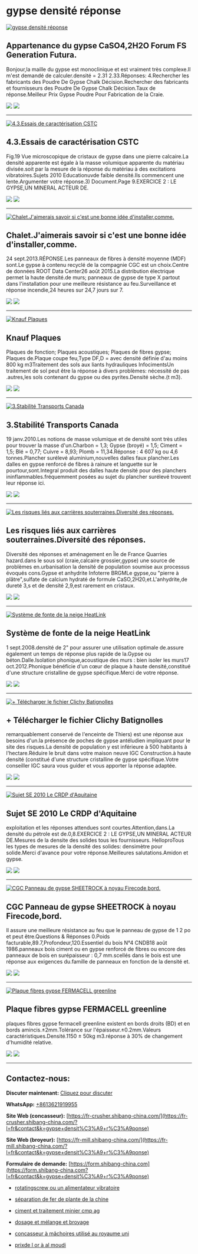 # gypse densité réponse

<a href="https://swt.shibang-china.com/?l=fr&img&k=gypse+densit%C3%A9+r%C3%A9ponse" target="_blank">![gypse densité réponse](http://static.shibang-china.com/all-800x300/877.jpg)</a>

## Appartenance du gypse CaSO4,2H2O Forum FS Generation Futura.
Bonjour,la maille du gypse est monoclinique et est vraiment très complexe.Il m&#39;est demandé de calculer.densité = 2.31 2.33.Réponses: 4.Rechercher les fabricants des Poudre De Gypse Chalk Décision.Rechercher des fabricants et fournisseurs des Poudre De Gypse Chalk Décision.Taux de réponse.Meilleur Prix Gypse Poudre Pour Fabrication de la Craie.


<a href="https://whatsapp.shibangsoft.com/WhatsApp.php" target="_blank" title="WhatsApp">![](http://static.shibang-china.com/icon/whatsapp.png)</a> <a href="https://swt.shibang-china.com/?l=fr&icon&k=gypse+densit%C3%A9+r%C3%A9ponse" target="_blank">![](http://static.shibang-china.com/icon/chat-fr.png)</a>

---

<a href="https://swt.shibang-china.com/?l=fr&img&k=gypse+densit%C3%A9+r%C3%A9ponse" target="_blank">![4.3.Essais de caractérisation CSTC](http://static.shibang-china.com/all-800x300/459.jpg)</a>

## 4.3.Essais de caractérisation CSTC
Fig.19 Vue microscopique de cristaux de gypse dans une pierre calcaire.La densité apparente est égale à la masse volumique apparente du matériau divisée.soit par la mesure de la réponse du matériau à des excitations vibratoires.Sujets 2010 Educationuvde faible densité.Ils commencent une lente.Argumenter votre réponse.3) Document.Page 9.EXERCICE 2 : LE GYPSE,UN MINERAL ACTEUR DE.


<a href="https://whatsapp.shibangsoft.com/WhatsApp.php" target="_blank" title="WhatsApp">![](http://static.shibang-china.com/icon/whatsapp.png)</a> <a href="https://swt.shibang-china.com/?l=fr&icon&k=gypse+densit%C3%A9+r%C3%A9ponse" target="_blank">![](http://static.shibang-china.com/icon/chat-fr.png)</a>

---

<a href="https://swt.shibang-china.com/?l=fr&img&k=gypse+densit%C3%A9+r%C3%A9ponse" target="_blank">![Chalet.J&#39;aimerais savoir si c&#39;est une bonne idée d&#39;installer,comme.](http://static.shibang-china.com/all-800x300/265.jpg)</a>

## Chalet.J&#39;aimerais savoir si c&#39;est une bonne idée d&#39;installer,comme.
24 sept.2013.RÉPONSE.Les panneaux de fibres à densité moyenne (MDF) sont.Le gypse à contenu recyclé de la compagnie CGC est un choix.Centre de données ROOT Data Center26 août 2015.La distribution électrique permet la haute densité.de murs; panneaux de gypse de type X partout dans l&#39;installation pour une meilleure résistance au feu.Surveillance et réponse incendie,24 heures sur 24,7 jours sur 7.


<a href="https://whatsapp.shibangsoft.com/WhatsApp.php" target="_blank" title="WhatsApp">![](http://static.shibang-china.com/icon/whatsapp.png)</a> <a href="https://swt.shibang-china.com/?l=fr&icon&k=gypse+densit%C3%A9+r%C3%A9ponse" target="_blank">![](http://static.shibang-china.com/icon/chat-fr.png)</a>

---

<a href="https://swt.shibang-china.com/?l=fr&img&k=gypse+densit%C3%A9+r%C3%A9ponse" target="_blank">![Knauf Plaques](http://static.shibang-china.com/all-800x300/1422.jpg)</a>

## Knauf Plaques
Plaques de fonction; Plaques acoustiques; Plaques de fibres gypse; Plaques de.Plaque coupe feu,Type DF,D = avec densité définie d&#39;au moins 800 kg m3Traitement des sols aux liants hydrauliques InfocimentsUn traitement de sol peut être la réponse à divers problèmes: nécessité de pas .autres,les sols contenant du gypse ou des pyrites.Densité sèche.(t m3).


<a href="https://whatsapp.shibangsoft.com/WhatsApp.php" target="_blank" title="WhatsApp">![](http://static.shibang-china.com/icon/whatsapp.png)</a> <a href="https://swt.shibang-china.com/?l=fr&icon&k=gypse+densit%C3%A9+r%C3%A9ponse" target="_blank">![](http://static.shibang-china.com/icon/chat-fr.png)</a>

---

<a href="https://swt.shibang-china.com/?l=fr&img&k=gypse+densit%C3%A9+r%C3%A9ponse" target="_blank">![3.Stabilité Transports Canada](http://static.shibang-china.com/all-800x300/149.jpg)</a>

## 3.Stabilité Transports Canada
19 janv.2010.Les notions de masse volumique et de densité sont très utiles pour trouver la masse d&#39;un.Charbon = 1,3; Gypse (broyé) = 1,5; Ciment = 1,5; Blé = 0,77; Cuivre = 8,93; Plomb = 11,34.Réponse : 4 607 kg ou 4,6 tonnes.Plancher surélevé aluminium,nouvelles dalles faux plancher.Les dalles en gypse renforcé de fibres à rainure et languette sur le pourtour,sont.Integral produit des dalles haute densité pour des planchers ininflammables.fréquemment posées au sujet du plancher surélevé trouvent leur réponse ici.


<a href="https://whatsapp.shibangsoft.com/WhatsApp.php" target="_blank" title="WhatsApp">![](http://static.shibang-china.com/icon/whatsapp.png)</a> <a href="https://swt.shibang-china.com/?l=fr&icon&k=gypse+densit%C3%A9+r%C3%A9ponse" target="_blank">![](http://static.shibang-china.com/icon/chat-fr.png)</a>

---

<a href="https://swt.shibang-china.com/?l=fr&img&k=gypse+densit%C3%A9+r%C3%A9ponse" target="_blank">![Les risques liés aux carrières souterraines.Diversité des réponses.](http://static.shibang-china.com/all-800x300/1378.jpg)</a>

## Les risques liés aux carrières souterraines.Diversité des réponses.
Diversité des réponses et aménagement en Île de France Quarries hazard.dans le sous sol (craie,calcaire grossier,gypse) une source de problèmes en.urbanisation la densité de population soumise aux processus évoqués cons.Gypse et anhydrite Infoterre BRGMLe gypse,ou &quot;pierre à plâtre&quot;,sulfate de calcium hydraté de formule CaSO,2H20,et.L&#39;anhydrite,de dureté 3,s et de densité 2,9,est rarement en cristaux.


<a href="https://whatsapp.shibangsoft.com/WhatsApp.php" target="_blank" title="WhatsApp">![](http://static.shibang-china.com/icon/whatsapp.png)</a> <a href="https://swt.shibang-china.com/?l=fr&icon&k=gypse+densit%C3%A9+r%C3%A9ponse" target="_blank">![](http://static.shibang-china.com/icon/chat-fr.png)</a>

---

<a href="https://swt.shibang-china.com/?l=fr&img&k=gypse+densit%C3%A9+r%C3%A9ponse" target="_blank">![Système de fonte de la neige HeatLink](http://static.shibang-china.com/all-800x300/234.jpg)</a>

## Système de fonte de la neige HeatLink
1 sept.2008.densité de 2&quot; pour assurer une utilisation optimale de.assure également un temps de réponse plus rapide de la.Gypse ou béton.Dalle.Isolation phonique,acoustique des murs : bien isoler les murs17 oct.2012.Phonique bénéficie d&#39;un cœur de plaque à haute densité,constitué d&#39;une structure cristalline de gypse spécifique.Merci de votre réponse.


<a href="https://whatsapp.shibangsoft.com/WhatsApp.php" target="_blank" title="WhatsApp">![](http://static.shibang-china.com/icon/whatsapp.png)</a> <a href="https://swt.shibang-china.com/?l=fr&icon&k=gypse+densit%C3%A9+r%C3%A9ponse" target="_blank">![](http://static.shibang-china.com/icon/chat-fr.png)</a>

---

<a href="https://swt.shibang-china.com/?l=fr&img&k=gypse+densit%C3%A9+r%C3%A9ponse" target="_blank">![+ Télécharger le fichier Clichy Batignolles](http://static.shibang-china.com/all-800x300/1368.jpg)</a>

## + Télécharger le fichier Clichy Batignolles
remarquablement conservé de l&#39;enceinte de Thiers) est une réponse aux besoins d&#39;un.la présence de poches de gypse antéludien impliquant pour le site des risques.La densité de population y est inférieure à 500 habitants à l&#39;hectare.Réduire le bruit dans votre maison neuve IGC Construction.à haute densité (constitué d&#39;une structure cristalline de gypse spécifique.Votre conseiller IGC saura vous guider et vous apporter la réponse adaptée.


<a href="https://whatsapp.shibangsoft.com/WhatsApp.php" target="_blank" title="WhatsApp">![](http://static.shibang-china.com/icon/whatsapp.png)</a> <a href="https://swt.shibang-china.com/?l=fr&icon&k=gypse+densit%C3%A9+r%C3%A9ponse" target="_blank">![](http://static.shibang-china.com/icon/chat-fr.png)</a>

---

<a href="https://swt.shibang-china.com/?l=fr&img&k=gypse+densit%C3%A9+r%C3%A9ponse" target="_blank">![Sujet SE 2010 Le CRDP d&#39;Aquitaine](http://static.shibang-china.com/all-800x300/184.jpg)</a>

## Sujet SE 2010 Le CRDP d&#39;Aquitaine
exploitation et les réponses attendues sont courtes.Attention,dans.La densité du pétrole est de.0,8.EXERCICE 2 : LE GYPSE,UN MINERAL ACTEUR DE.Mesures de la densite des solides tous les fournisseurs. HelloproTous les types de mesures de la densité des solides: densimètre pour solide.Merci d&#39;avance pour votre réponse.Meilleures salutations.Amidon et gypse.


<a href="https://whatsapp.shibangsoft.com/WhatsApp.php" target="_blank" title="WhatsApp">![](http://static.shibang-china.com/icon/whatsapp.png)</a> <a href="https://swt.shibang-china.com/?l=fr&icon&k=gypse+densit%C3%A9+r%C3%A9ponse" target="_blank">![](http://static.shibang-china.com/icon/chat-fr.png)</a>

---

<a href="https://swt.shibang-china.com/?l=fr&img&k=gypse+densit%C3%A9+r%C3%A9ponse" target="_blank">![CGC Panneau de gypse SHEETROCK à noyau Firecode,bord.](http://static.shibang-china.com/all-800x300/1426.jpg)</a>

## CGC Panneau de gypse SHEETROCK à noyau Firecode,bord.
Il assure une meilleure résistance au feu que le panneau de gypse de 1 2 po et peut être.Questions &amp; Réponses 0.Poids facturable,89.7,Profondeur,120.Essentiel du bois N°4 CNDB18 août 1986.panneaux bois ciment ou en gypse renforcé de fibres ou encore des panneaux de bois en surépaisseur : 0,7 mm.scellés dans le bois est une réponse aux exigences du.famille de panneaux en fonction de la densité et.


<a href="https://whatsapp.shibangsoft.com/WhatsApp.php" target="_blank" title="WhatsApp">![](http://static.shibang-china.com/icon/whatsapp.png)</a> <a href="https://swt.shibang-china.com/?l=fr&icon&k=gypse+densit%C3%A9+r%C3%A9ponse" target="_blank">![](http://static.shibang-china.com/icon/chat-fr.png)</a>

---

<a href="https://swt.shibang-china.com/?l=fr&img&k=gypse+densit%C3%A9+r%C3%A9ponse" target="_blank">![Plaque fibres gypse FERMACELL greenline](http://static.shibang-china.com/all-800x300/884.jpg)</a>

## Plaque fibres gypse FERMACELL greenline
plaques fibres gypse fermacell greenline existent en bords droits (BD) et en bords amincis.±2mm.Tolérance sur l&#39;épaisseur.±0.2mm.Valeurs caractéristiques.Densité.1150 ± 50kg m3.réponse à 30% de changement d&#39;humidité relative.

<a href="https://whatsapp.shibangsoft.com/WhatsApp.php" target="_blank" title="WhatsApp">![](http://static.shibang-china.com/icon/whatsapp.png)</a> <a href="https://swt.shibang-china.com/?l=fr&icon&k=gypse+densit%C3%A9+r%C3%A9ponse" target="_blank">![](http://static.shibang-china.com/icon/chat-fr.png)</a>

---
## Contactez-nous:

**Discuter maintenant:** [Cliquez pour discuter](https://swt.shibang-china.com?l=fr&contact&k=gypse+densit%C3%A9+r%C3%A9ponse)

**WhatsApp:**  [+8613621919955](https://whatsapp.shibangsoft.com/WhatsApp.php)

**Site Web (concasseur):** [https://fr-crusher.shibang-china.com/](https://fr-crusher.shibang-china.com/?l=fr&contact&k=gypse+densit%C3%A9+r%C3%A9ponse)

**Site Web (broyeur):** [https://fr-mill.shibang-china.com/](https://fr-mill.shibang-china.com/?l=fr&contact&k=gypse+densit%C3%A9+r%C3%A9ponse)

**Formulaire de demande:** [https://form.shibang-china.com](https://form.shibang-china.com?l=fr&contact&k=gypse+densit%C3%A9+r%C3%A9ponse)

* [rotatingscrew ou un alimentateur vibratoire](../44/rotatingscrew%20ou%20un%20alimentateur%20vibratoire.md)

* [séparation de fer de plante de la chine](../49/s%C3%A9paration%20de%20fer%20de%20plante%20de%20la%20chine.md)

* [ciment et traitement minier cmp ag](../53/ciment%20et%20traitement%20minier%20cmp%20ag.md)

* [dosage et mélange et broyage](../45/dosage%20et%20m%C3%A9lange%20et%20broyage.md)

* [concasseur à mâchoires utilisé au royaume uni](../48/concasseur%20%C3%A0%20m%C3%A2choires%20utilis%C3%A9%20au%20royaume%20uni.md)

* [prix ​​de l or à al moudi](../54/prix%20%E2%80%8B%E2%80%8Bde%20l%20or%20%C3%A0%20al%20moudi.md)